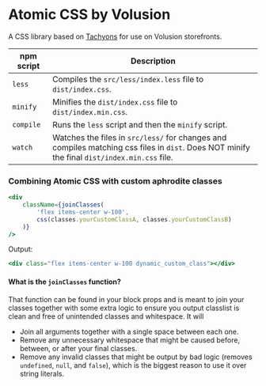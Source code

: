 # Atomic CSS by Volusion

A CSS library based on <a href="https://github.com/tachyons-css/tachyons" target="_blank">Tachyons</a> for use on Volusion storefronts.

| npm script | Description                                                                                                                                  |
| ---------- | -------------------------------------------------------------------------------------------------------------------------------------------- |
| `less`     | Compiles the `src/less/index.less` file to `dist/index.css`.                                                                                 |
| `minify`   | Minifies the `dist/index.css` file to `dist/index.min.css`.                                                                                  |
| `compile`  | Runs the `less` script and then the `minify` script.                                                                                         |
| `watch`    | Watches the files in `src/less/` for changes and compiles matching css files in `dist`. Does NOT minify the final `dist/index.min.css` file. |

### Combining Atomic CSS with custom aphrodite classes

```jsx
<div
    className={joinClasses(
        'flex items-center w-100',
        css(classes.yourCustomClassA, classes.yourCustomClassB)
    )}
/>
```

Output:

```jsx
<div class="flex items-center w-100 dynamic_custom_class"></div>
```

#### What is the `joinClasses` function?

That function can be found in your block props and is meant to join your classes together with some extra logic to ensure you output classlist is clean and free of unintended classes and whitespace. It will

-   Join all arguments together with a single space between each one.
-   Remove any unnecessary whitespace that might be caused before, between, or after your final classes.
-   Remove any invalid classes that might be output by bad logic (removes `undefined`, `null`, and `false`), which is the biggest reason to use it over string literals.
